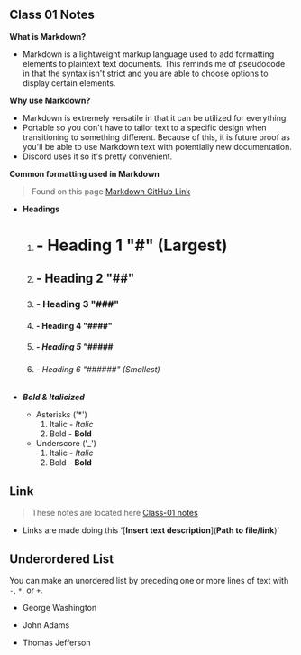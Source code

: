 ## Class 01 Notes

**What is Markdown?**

- Markdown is a lightweight markup language used to add formatting elements to plaintext text documents.  This reminds me of pseudocode in that the syntax isn't strict and you are able to choose options to display certain elements.

**Why use Markdown?**

- Markdown is extremely versatile in that it can be utilized for everything.
- Portable so you don't have to tailor text to a specific design when transitioning to something different. Because of this, it is future proof as you'll be able to use Markdown text with potentially new documentation.
- Discord uses it so it's pretty convenient.

**Common formatting used in Markdown**
>Found on this page [Markdown GitHub Link](https://docs.github.com/en/get-started/writing-on-github/getting-started-with-writing-and-formatting-on-github/basic-writing-and-formatting-syntax#styling-text)

- **Headings**

    1. # - Heading 1 "#" (Largest)
    2. ## - Heading 2 "##"
    3. ### - Heading 3 "###"
    4. #### - Heading 4 "####"
    5. ##### - Heading 5 "#####
    6. ###### - Heading 6 "######" (Smallest)

- ***Bold & Italicized***
    - Asterisks ('*')
        1. Italic - *Italic*
        2. Bold - **Bold**
    - Underscore ('_')
        1. Italic - _Italic_
        2. Bold - __Bold__

## Link
> These notes are located here [Class-01 notes](https://highmid.github.io/reading-notes/102-notes/class-01)

- Links are made doing this '[**Insert text description**](**Path to file/link**)'

## Underordered List

You can make an unordered list by preceding one or more lines of text with `-`, `*`, or `+`.

- George Washington
* John Adams
+ Thomas Jefferson
